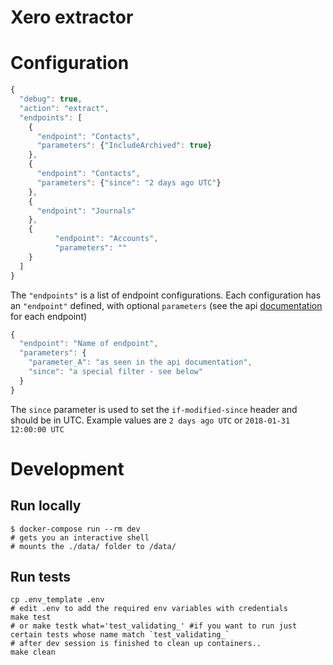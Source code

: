 # Xero extractor

# Configuration
```javascript
{
  "debug": true,
  "action": "extract",
  "endpoints": [
    {
      "endpoint": "Contacts",
      "parameters": {"IncludeArchived": true}
    },
    {
      "endpoint": "Contacts",
      "parameters": {"since": "2 days ago UTC"}
    },
    {
      "endpoint": "Journals"
    },
    {
          "endpoint": "Accounts",
          "parameters": ""
    }
  ]
}
```

The `"endpoints"` is a list of endpoint configurations. Each configuration has an `"endpoint"` defined, with optional `parameters` (see the api [documentation](https://developer.xero.com/documentation/api/api-overview) for each endpoint)

```javascript
{
  "endpoint": "Name of endpoint",
  "parameters": {
    "parameter_A": "as seen in the api documentation",
    "since": "a special filter - see below"
  }
}
```

The `since` parameter is used to set the `if-modified-since` header and should be in UTC. Example values are `2 days ago UTC` or `2018-01-31 12:00:00 UTC`




# Development
## Run locally
```
$ docker-compose run --rm dev
# gets you an interactive shell
# mounts the ./data/ folder to /data/
```

## Run tests
```
cp .env_template .env
# edit .env to add the required env variables with credentials
make test
# or make testk what='test_validating_' #if you want to run just certain tests whose name match `test_validating_`
# after dev session is finished to clean up containers..
make clean 
```
